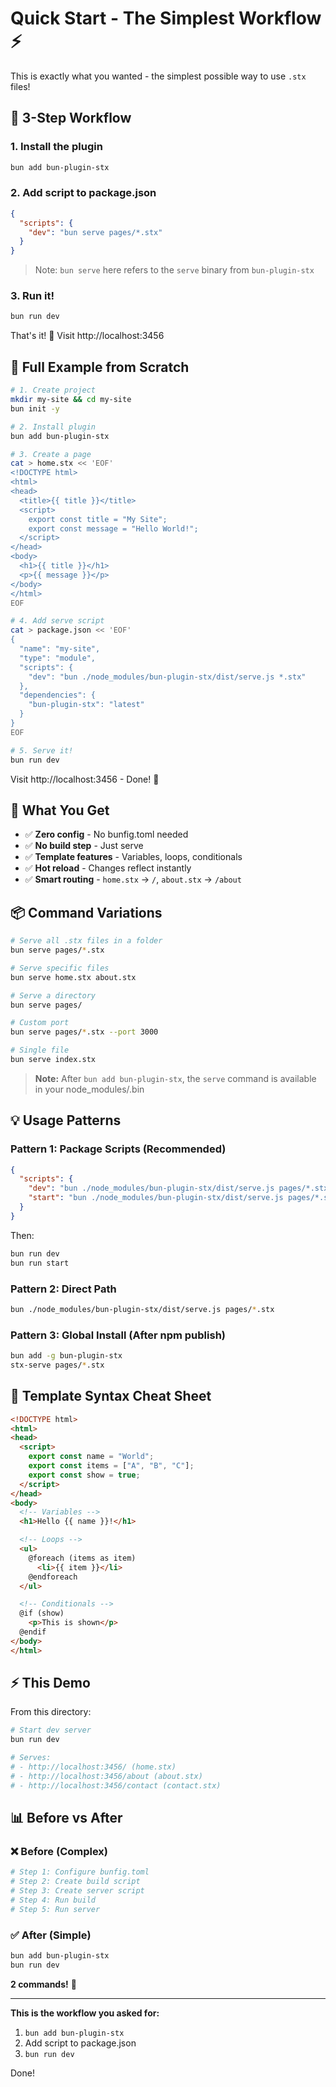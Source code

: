 # Quick Start - The Simplest Workflow ⚡

This is exactly what you wanted - the simplest possible way to use `.stx` files!

## 🎯 3-Step Workflow

### 1. Install the plugin

```bash
bun add bun-plugin-stx
```

### 2. Add script to package.json

```json
{
  "scripts": {
    "dev": "bun serve pages/*.stx"
  }
}
```

> Note: `bun serve` here refers to the `serve` binary from `bun-plugin-stx`

### 3. Run it!

```bash
bun run dev
```

That's it! 🎉 Visit http://localhost:3456

## 📝 Full Example from Scratch

```bash
# 1. Create project
mkdir my-site && cd my-site
bun init -y

# 2. Install plugin
bun add bun-plugin-stx

# 3. Create a page
cat > home.stx << 'EOF'
<!DOCTYPE html>
<html>
<head>
  <title>{{ title }}</title>
  <script>
    export const title = "My Site";
    export const message = "Hello World!";
  </script>
</head>
<body>
  <h1>{{ title }}</h1>
  <p>{{ message }}</p>
</body>
</html>
EOF

# 4. Add serve script
cat > package.json << 'EOF'
{
  "name": "my-site",
  "type": "module",
  "scripts": {
    "dev": "bun ./node_modules/bun-plugin-stx/dist/serve.js *.stx"
  },
  "dependencies": {
    "bun-plugin-stx": "latest"
  }
}
EOF

# 5. Serve it!
bun run dev
```

Visit http://localhost:3456 - Done! 🚀

## 🌟 What You Get

- ✅ **Zero config** - No bunfig.toml needed
- ✅ **No build step** - Just serve
- ✅ **Template features** - Variables, loops, conditionals
- ✅ **Hot reload** - Changes reflect instantly
- ✅ **Smart routing** - `home.stx` → `/`, `about.stx` → `/about`

## 📦 Command Variations

```bash
# Serve all .stx files in a folder
bun serve pages/*.stx

# Serve specific files
bun serve home.stx about.stx

# Serve a directory
bun serve pages/

# Custom port
bun serve pages/*.stx --port 3000

# Single file
bun serve index.stx
```

> **Note:** After `bun add bun-plugin-stx`, the `serve` command is available in your node_modules/.bin

## 💡 Usage Patterns

### Pattern 1: Package Scripts (Recommended)

```json
{
  "scripts": {
    "dev": "bun ./node_modules/bun-plugin-stx/dist/serve.js pages/*.stx",
    "start": "bun ./node_modules/bun-plugin-stx/dist/serve.js pages/*.stx --port 8080"
  }
}
```

Then:
```bash
bun run dev
bun run start
```

### Pattern 2: Direct Path

```bash
bun ./node_modules/bun-plugin-stx/dist/serve.js pages/*.stx
```

### Pattern 3: Global Install (After npm publish)

```bash
bun add -g bun-plugin-stx
stx-serve pages/*.stx
```

## 🎨 Template Syntax Cheat Sheet

```html
<!DOCTYPE html>
<html>
<head>
  <script>
    export const name = "World";
    export const items = ["A", "B", "C"];
    export const show = true;
  </script>
</head>
<body>
  <!-- Variables -->
  <h1>Hello {{ name }}!</h1>

  <!-- Loops -->
  <ul>
    @foreach (items as item)
      <li>{{ item }}</li>
    @endforeach
  </ul>

  <!-- Conditionals -->
  @if (show)
    <p>This is shown</p>
  @endif
</body>
</html>
```

## ⚡ This Demo

From this directory:

```bash
# Start dev server
bun run dev

# Serves:
# - http://localhost:3456/ (home.stx)
# - http://localhost:3456/about (about.stx)
# - http://localhost:3456/contact (contact.stx)
```

## 📊 Before vs After

### ❌ Before (Complex)
```bash
# Step 1: Configure bunfig.toml
# Step 2: Create build script
# Step 3: Create server script
# Step 4: Run build
# Step 5: Run server
```

### ✅ After (Simple)
```bash
bun add bun-plugin-stx
bun run dev
```

**2 commands!** 🎉

---

**This is the workflow you asked for:**
1. `bun add bun-plugin-stx`
2. Add script to package.json
3. `bun run dev`

Done!
